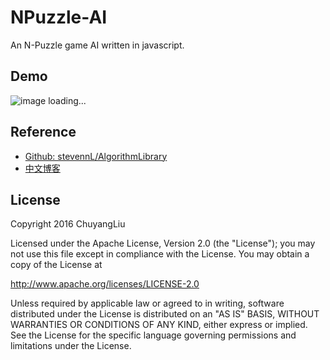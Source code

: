 # NPuzzle-AI

An N-Puzzle game AI written in javascript.

## Demo

![image loading...](img/demo.gif)

## Reference

* [Github: stevennL/AlgorithmLibrary](https://github.com/stevennL/AlgorithmLibrary)
* [中文博客](http://blog.csdn.net/qq_22885773/article/details/52144827)

## License

Copyright 2016 ChuyangLiu

Licensed under the Apache License, Version 2.0 (the "License");
you may not use this file except in compliance with the License.
You may obtain a copy of the License at

http://www.apache.org/licenses/LICENSE-2.0

Unless required by applicable law or agreed to in writing, software
distributed under the License is distributed on an "AS IS" BASIS,
WITHOUT WARRANTIES OR CONDITIONS OF ANY KIND, either express or implied.
See the License for the specific language governing permissions and
limitations under the License.
